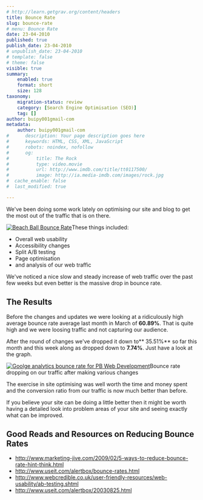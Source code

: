 ```yaml
---
# http://learn.getgrav.org/content/headers
title: Bounce Rate
slug: bounce-rate
# menu: Bounce Rate
date: 23-04-2010
published: true
publish_date: 23-04-2010
# unpublish_date: 23-04-2010
# template: false
# theme: false
visible: true
summary:
    enabled: true
    format: short
    size: 128
taxonomy:
    migration-status: review
    category: [Search Engine Optimisation (SEO)]
    tag: []
author: buipy001gmail-com
metadata:
    author: buipy001gmail-com
#      description: Your page description goes here
#      keywords: HTML, CSS, XML, JavaScript
#      robots: noindex, nofollow
#      og:
#          title: The Rock
#          type: video.movie
#          url: http://www.imdb.com/title/tt0117500/
#          image: http://ia.media-imdb.com/images/rock.jpg
#  cache_enable: false
#  last_modified: true

---
```


We've been doing some work lately on optimising our site and blog to get the most out of the traffic that is on there.

[![Beach Ball Bounce Rate](wp-content/uploads/2010/04/beach-ball.jpg "Beach Ball")](wp-content/uploads/2010/04/beach-ball.jpg)These things included:

- Overall web usability
- Accessibility changes
- Split A/B testing
- Page optimisation
- and analysis of our web traffic

We've noticed a nice slow and steady increase of web traffic over the past few weeks but even better is the massive drop in bounce rate.

## The Results

Before the changes and updates we were looking at a ridiculously high average bounce rate average last month in March of **60.89%**. That is quite high and we were loosing traffic and not capturing our audience.

After the round of changes we've dropped it down to** 35.51%** so far this month and this week along as dropped down to **7.74%**. Just have a look at the graph.

[![Goolge analytics bounce rate for PB Web Development](wp-content/uploads/2010/04/pbwebdev-bounce-rate.png "Goolge analytics bounce rate for PB Web Development")](wp-content/uploads/2010/04/pbwebdev-bounce-rate.png)Bounce rate dropping on our traffic after making various changes



The exercise in site optimising was well worth the time and money spent and the conversion ratio from our traffic is now much better than before.

If you believe your site can be doing a little better then it might be worth having a detailed look into problem areas of your site and seeing exactly what can be improved.

## Good Reads and Resources on Reducing Bounce Rates

- <http://www.marketing-jive.com/2009/02/5-ways-to-reduce-bounce-rate-hint-think.html>
- <http://www.useit.com/alertbox/bounce-rates.html>
- <http://www.webcredible.co.uk/user-friendly-resources/web-usability/ab-testing.shtml>
- <http://www.useit.com/alertbox/20030825.html>
